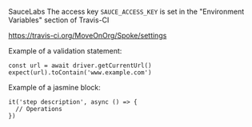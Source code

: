 SauceLabs
The access key `SAUCE_ACCESS_KEY` is set in the "Environment Variables" section of Travis-CI

https://travis-ci.org/MoveOnOrg/Spoke/settings

Example of a validation statement:

```
const url = await driver.getCurrentUrl()
expect(url).toContain('www.example.com')
```

Example of a jasmine block:
```
it('step description', async () => {
  // Operations
})
```
